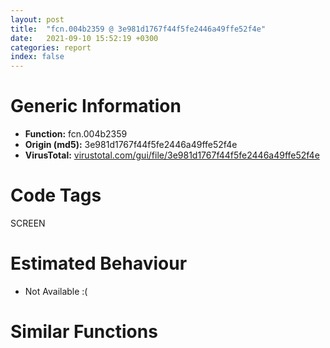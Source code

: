 ```yaml
---
layout: post
title:  "fcn.004b2359 @ 3e981d1767f44f5fe2446a49ffe52f4e"
date:   2021-09-10 15:52:19 +0300
categories: report
index: false
---
```


# Generic Information
- **Function:** fcn.004b2359
- **Origin (md5):** 3e981d1767f44f5fe2446a49ffe52f4e
- **VirusTotal:** [virustotal.com/gui/file/3e981d1767f44f5fe2446a49ffe52f4e][virustotal_ref]

# Code Tags
<span class="tag" id="SCREEN">SCREEN</span>


# Estimated Behaviour
<ul><li class="bhv-desc" id="na">Not Available :(</li></ul>

# Similar Functions
<script type="text/javascript" src="https://www.gstatic.com/charts/loader.js"></script>
<script type="text/javascript">

    google.charts.load('current', {'packages':['corechart']});
    google.charts.setOnLoadCallback(drawChart);

    function drawChart() {
    var data = new google.visualization.DataTable();
        data.addColumn('number', 'X');
        data.addColumn('number', 'Y');
        data.addColumn({type: 'string', role: 'tooltip', 'p': {'html': true}});
        data.addColumn({'type': 'string', 'role': 'style'});
        
        data.addRows([
    [0, 0, '<b><a href="/report/fcn.004b2359@3e981d1767f44f5fe2446a49ffe52f4e">fcn.004b2359</a><br>@3e981d1767f44f5fe2446a49ffe52f4e</b><br>', 'point { fill-color: #e0440e; }'],

        ]);

    var options = {
        title: 'Similarity Plot',
        legend: 'none',
        colors: ['#dedbd9', '#e6693e', '#ec8f6e', '#f3b49f', '#f6c7b6'],
        tooltip: {isHtml: true, trigger: 'both'},
        explorer: {
        actions: ["dragToZoom", "rightClickToReset"],
        },
        chartArea: {
        width: '80%',
        height: '80%'
        },
        width: '100%',
        height: '100%'
    };

    var chart = new google.visualization.ScatterChart(document.getElementById('chart_div'));

    chart.draw(data, options);
    }
    
</script>


<div id="chart_div" style="width: 100%px; height: 100%;"></div>

# Disassembled Code
{% highlight nasm %}

mov eax, 0x4c4f41
call fcn.004a5564
sub esp, 0x74
push ebx
mov ebx, dword[ebp+8]
push esi
push edi
mov esi, dword[ebx+4]
mov edi, ecx
cmp esi, 0x200
mov dword[ebp-0x10], edi
mov dword[ebp-0x1c], esi
je off.b74
cmp esi, 0xa0
je off.b74
cmp esi, 0x202
je off.b74
cmp esi, 0x205
je off.b74
cmp esi, 0x208
jne off.b909
mov esi, dword[sym.imp.USER32.dll_GetKeyState]
push 1
call esi
test ax, ax
jl off.b906
push 2
call esi
test ax, ax
jl off.b906
push 4
call esi
test ax, ax
jl off.b906
push dword[ebx]
call fcn.004b5521
test eax, eax
je off.b150
test word[eax+0x24], 0x401
jne off.b150
push dword[eax+0x1c]
call dword[sym.imp.USER32.dll_GetParent]
push eax
jmp off.b121
cmp eax, edi
je off.b196
test eax, eax
jne off.b1115
push 0x4bd225
mov ecx, 0x523994
call fcn.004bde9f
and dword[eax+0xd0], 0
or dword[eax+0xd4], 0xffffffff
jmp off.b1115
push 0x4bd225
mov ecx, 0x523994
call fcn.004bde9f
mov esi, eax
mov ecx, edi
mov dword[ebp-0x18], esi
mov ebx, dword[esi+0xcc]
call fcn.004b6b6c
test ebx, ebx
mov dword[ebp-0x14], eax
je off.b276
mov ecx, ebx
call fcn.004a21f8
cmp eax, dword[ebp-0x14]
je off.b272
mov eax, dword[ebx]
mov ecx, ebx
call dword[eax+0x58]
mov eax, dword[ebx]
push 1
mov ecx, ebx
call dword[eax+4]
xor ebx, ebx
mov dword[esi+0xcc], ebx
test ebx, ebx
jne off.b374
push 0x58
call fcn.004b384d
pop ecx
mov dword[ebp-0x1c], eax
xor ebx, ebx
cmp eax, ebx
mov dword[ebp-4], ebx
je off.b305
mov ecx, eax
call fcn.004b1f55
mov ebx, eax
or dword[ebp-4], 0xffffffff
push 1
push dword[ebp-0x14]
mov ecx, ebx
call fcn.004b1faa
test eax, eax
jne off.b347
test ebx, ebx
je off.b1115
mov eax, dword[ebx]
push 1
mov ecx, ebx
call dword[eax+4]
jmp off.b1115
push 0
push 0
push 0x401
push dword[ebx+0x1c]
call dword[sym.imp.USER32.dll_SendMessageA]
mov edi, dword[ebp-0x10]
mov dword[esi+0xcc], ebx
push 0x2c
lea eax, [ebp-0x54]
push 0
push eax
call fcn.004a56b0
mov eax, dword[edi+0x1c]
add esp, 0xc
mov dword[ebp-0x4c], eax
mov dword[ebp-0x48], eax
lea eax, [ebp-0x54]
mov dword[ebp-0x54], 0x28
push eax
push 0
push 0x408
mov dword[ebp-0x50], 1
push dword[ebx+0x1c]
call dword[sym.imp.USER32.dll_SendMessageA]
test eax, eax
jne off.b457
lea eax, [ebp-0x54]
push eax
push 0
push 0x404
push dword[ebx+0x1c]
call dword[sym.imp.USER32.dll_SendMessageA]
mov eax, dword[ebp+8]
mov ecx, dword[eax+0x14]
mov eax, dword[eax+0x18]
mov dword[ebp-0x24], eax
lea eax, [ebp-0x28]
push eax
mov dword[ebp-0x28], ecx
push dword[edi+0x1c]
call dword[sym.imp.USER32.dll_ScreenToClient]
push 0x2c
lea eax, [ebp-0x80]
push 0
push eax
call fcn.004a56b0
add esp, 0xc
mov eax, dword[edi]
lea ecx, [ebp-0x80]
mov dword[ebp-0x80], 0x28
push ecx
mov ecx, edi
push dword[ebp-0x24]
push dword[ebp-0x28]
call dword[eax+0x64]
mov ecx, eax
mov dword[ebp-0x1c], eax
inc ecx
neg ecx
sbb ecx, ecx
and ecx, edi
cmp dword[esi+0xd4], eax
mov dword[ebp-0x14], ecx
jne off.b630
cmp dword[esi+0xd0], ecx
jne off.b630
test byte[edi+0x25], 4
je off.b607
lea eax, [ebp-0x20]
push eax
call dword[sym.imp.USER32.dll_GetCursorPos]
movzx eax, word[ebp-0x1c]
movzx ecx, word[ebp-0x20]
shl eax, 0x10
or eax, ecx
push eax
push 0
push 0x412
push dword[ebx+0x1c]
call dword[sym.imp.USER32.dll_SendMessageA]
jmp off.b852
cmp eax, 0xffffffff
je off.b852
push dword[ebp+8]
push ebx
call fcn.004b22c7
jmp off.b852
cmp eax, 0xffffffff
je off.b886
mov eax, dword[ebp-0x7c]
push 0xb
pop ecx
lea esi, [ebp-0x80]
lea edi, [ebp-0x54]
and eax, 0x3fffffff
rep movsd
mov ecx, dword[ebp-0x10]
mov edi, 0x400
mov dword[ebp-0x50], eax
test dword[ecx+0x24], edi
je off.b679
or al, 0x20
mov dword[ebp-0x50], eax
lea eax, [ebp-0x54]
xor esi, esi
push eax
push esi
push 0x404
push dword[ebx+0x1c]
call dword[sym.imp.USER32.dll_SendMessageA]
test byte[ebp-0x79], 0x40
jne off.b718
mov ecx, dword[ebp-0x10]
call fcn.004b6bb0
test eax, eax
je off.b782
push esi
push 1
push 0x401
push dword[ebx+0x1c]
call dword[sym.imp.USER32.dll_SendMessageA]
mov eax, dword[ebp-0x10]
test dword[eax+0x24], edi
je off.b763
lea eax, [ebp-0x54]
push eax
push 1
push 0x411
push dword[ebx+0x1c]
call dword[sym.imp.USER32.dll_SendMessageA]
push 0x213
push esi
push esi
push esi
push esi
push esi
push dword[ebx+0x1c]
call dword[sym.imp.USER32.dll_SetWindowPos]
mov esi, dword[ebp-0x18]
push dword[ebp+8]
push ebx
call fcn.004b22c7
cmp dword[esi+0xd8], 0x28
lea edi, [esi+0xd8]
jb off.b826
push edi
push 0
push 0x405
push dword[ebx+0x1c]
call dword[sym.imp.USER32.dll_SendMessageA]
mov eax, dword[ebp-0x14]
push 0xb
mov dword[esi+0xd0], eax
mov eax, dword[ebp-0x1c]
mov dword[esi+0xd4], eax
pop ecx
lea esi, [ebp-0x80]
rep movsd
cmp dword[ebp-0x5c], 0xffffffff
je off.b1115
cmp dword[ebp-0x60], 0
jne off.b1115
push dword[ebp-0x5c]
call fcn.004a3c7e
pop ecx
jmp off.b1115
push 0
push 0
push 0x401
push dword[ebx+0x1c]
call dword[sym.imp.USER32.dll_SendMessageA]
jmp off.b785
mov esi, dword[ebp-0x1c]
test word[edi+0x24], 0x401
je off.b1115
push dword[ebx]
call fcn.004b5521
test eax, eax
je off.b956
cmp eax, edi
je off.b964
test word[eax+0x24], 0x401
jne off.b956
push dword[eax+0x1c]
call dword[sym.imp.USER32.dll_GetParent]
push eax
jmp off.b923
cmp eax, edi
jne off.b1115
cmp esi, 0x100
jb off.b980
cmp esi, 0x108
jbe off.b996
cmp esi, 0x104
jb off.b1001
cmp esi, 0x107
ja off.b1001
push 1
pop eax
jmp off.b1003
xor eax, eax
test byte[edi+0x25], 4
jne off.b1115
test eax, eax
jne off.b1109
cmp esi, 0x201
je off.b1109
cmp esi, 0x203
je off.b1109
cmp esi, 0x204
je off.b1109
cmp esi, 0x206
je off.b1109
cmp esi, 0x207
je off.b1109
cmp esi, 0x209
je off.b1109
cmp esi, 0xa1
je off.b1109
cmp esi, 0xa3
je off.b1109
cmp esi, 0xa4
je off.b1109
cmp esi, 0xa6
je off.b1109
cmp esi, 0xa7
je off.b1109
cmp esi, 0xa9
jne off.b1115
push eax
call fcn.004b5e24
mov ecx, dword[ebp-0xc]
pop edi
pop esi
pop ebx
mov dword
leave
ret 4

{% endhighlight %}

[virustotal_ref]: https://www.virustotal.com/gui/file/3e981d1767f44f5fe2446a49ffe52f4e